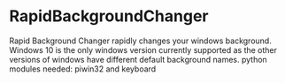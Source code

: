 # RapidBackgroundChanger
Rapid Background Changer rapidly changes your windows background. Windows 10 is the only windows version currently supported as the other versions of windows have different default background names. python modules needed: piwin32 and keyboard
